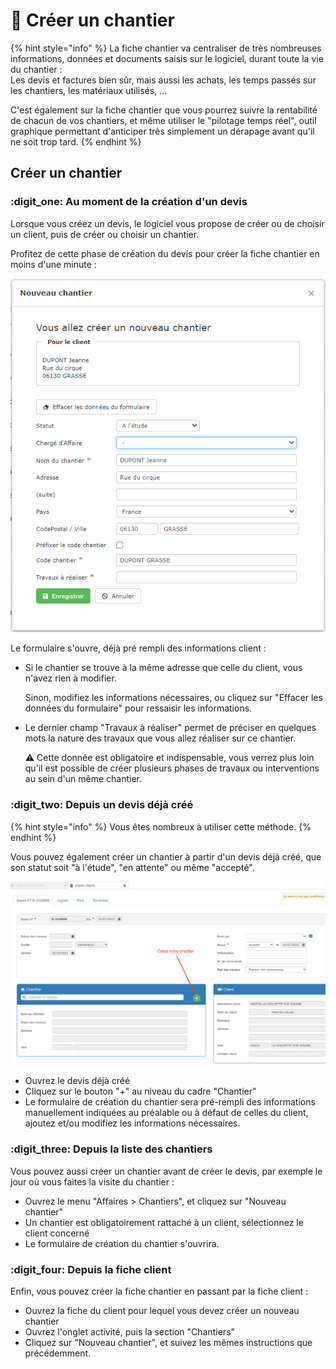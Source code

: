 # 📎 Créer un chantier

{% hint style="info" %}
La fiche chantier  va centraliser de très nombreuses informations, données et documents saisis sur le logiciel, durant toute la vie du chantier :\
Les devis et factures bien sûr, mais aussi les achats, les temps passés sur les chantiers, les matériaux utilisés, ...

C'est également sur la fiche chantier que vous pourrez suivre la rentabilité de chacun de vos chantiers, et même utiliser le "pilotage temps réel", outil graphique permettant d'anticiper très simplement un dérapage avant qu'il ne soit trop tard.
{% endhint %}

## Créer un chantier



### :digit_one: Au moment de la création d'un devis

Lorsque vous créez un devis, le logiciel vous propose de créer ou de choisir un client, puis de créer ou choisir un chantier.

Profitez de cette phase de création du devis pour créer la fiche chantier en moins d'une minute :

![](<../../.gitbook/assets/image (18).png>)

Le formulaire s'ouvre, déjà pré rempli des informations client :

*   Si le chantier se trouve à la même adresse que celle du client, vous n'avez rien à modifier.

    Sinon, modifiez les informations nécessaires, ou cliquez sur "Effacer les données du formulaire" pour ressaisir les informations.


*   Le dernier champ "Travaux à réaliser" permet de préciser en quelques mots la nature des travaux que vous allez réaliser sur ce chantier.

    :warning: Cette donnée est obligatoire et indispensable, vous verrez plus loin qu'il est possible de créer plusieurs phases de travaux ou interventions au sein d'un même chantier.



### :digit_two: Depuis un devis déjà créé

{% hint style="info" %}
Vous êtes nombreux à utiliser cette méthode.
{% endhint %}

Vous pouvez également créer un chantier à partir d'un devis déjà créé, que son statut soit "à l'étude", "en attente" ou même "accepté".

![](../../.gitbook/assets/screenshot-60-copie-.png)

* Ouvrez le devis déjà créé
* Cliquez sur le bouton "+" au niveau du cadre "Chantier"
*   Le formulaire de création du chantier sera pré-rempli des informations manuellement indiquées au préalable ou à défaut de celles du client, ajoutez et/ou modifiez les informations nécessaires.



### :digit_three: Depuis la liste des chantiers

Vous pouvez aussi créer un chantier avant de créer le devis, par exemple le jour où vous faites la visite du chantier :

* Ouvrez le menu "Affaires > Chantiers", et cliquez sur "Nouveau chantier"
* Un chantier est obligatoirement rattaché à un client, sélectionnez le client concerné
*   Le formulaire de création du chantier s'ouvrira.



### :digit_four: Depuis la fiche client

Enfin, vous pouvez créer la fiche chantier en passant par la fiche client :

* Ouvrez la fiche du client pour lequel vous devez créer un nouveau chantier
* Ouvrez l'onglet activité, puis la section "Chantiers"
*   Cliquez sur "Nouveau chantier", et suivez les mêmes instructions que précédemment.

